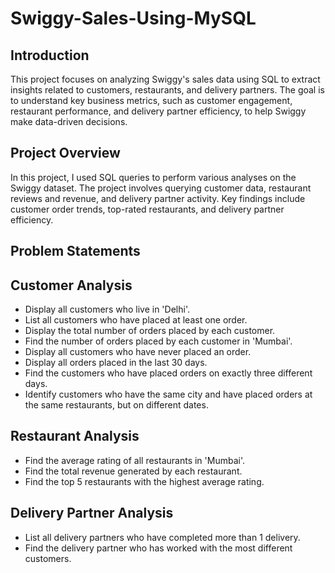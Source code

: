 # Swiggy-Sales-Using-MySQL

## Introduction

This project focuses on analyzing Swiggy's sales data using SQL to extract insights related to customers, restaurants, and delivery partners. The goal is to understand key business metrics, such as customer engagement, restaurant performance, and delivery partner efficiency, to help Swiggy make data-driven decisions.

## Project Overview

In this project, I used SQL queries to perform various analyses on the Swiggy dataset. The project involves querying customer data, restaurant reviews and revenue, and delivery partner activity. Key findings include customer order trends, top-rated restaurants, and delivery partner efficiency.

## Problem Statements

## Customer Analysis

* Display all customers who live in 'Delhi'.
* List all customers who have placed at least one order.
* Display the total number of orders placed by each customer.
* Find the number of orders placed by each customer in 'Mumbai'.
* Display all customers who have never placed an order.
* Display all orders placed in the last 30 days.
* Find the customers who have placed orders on exactly three different days.
* Identify customers who have the same city and have placed orders at the same restaurants, but on different dates.

## Restaurant Analysis

* Find the average rating of all restaurants in 'Mumbai'.
* Find the total revenue generated by each restaurant.
* Find the top 5 restaurants with the highest average rating.

## Delivery Partner Analysis
* List all delivery partners who have completed more than 1 delivery.
* Find the delivery partner who has worked with the most different customers.
